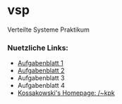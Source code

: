 # vsp
Verteilte Systeme Praktikum

### Nuetzliche Links:

* [Aufgabenblatt 1](./doc/aufgaben/VSAI-wise2015-Aufgabe-1.pdf)
* [Aufgabenblatt 2](./doc/aufgaben/VSAI-wise2015-Aufgabe-2.pdf)
* Aufgabenblatt 3
* Aufgabenblatt 4
* [Kossakowski's Homepage: /~kpk](http://users.informatik.haw-hamburg.de/~kpk/verteiltesysteme.html)
